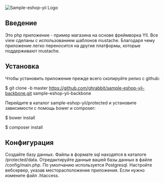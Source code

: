 ![Sample-eshop-yii Logo](https://github.com/ghrabbit/sample-eshop-yii/master/images/sample-eshop-d.png)

## Введение

Это php приложение - пример магазина на основе фреймворка YII. 
Все view сделаны с использованием шаблонов mustache. Благодаря 
чему приложение легко переносится на другие платформы, которые поддерживают mustache. 

## Установка

Чтобы установить приложение прежде всего скопируйте релиз с github:

$ git clone -b master https://github.com/ghrabbit/sample-eshop-yii-backbone.git sample-eshop-yii-backbone

Перейдите в каталог sample-eshop-yii/protected  и установите зависимости с помощь bower и composer:

$ bower install

$ composer install 

## Конфигурация

Создайте базу данных. Файлы в формате sql находятся в каталоге /protected/data. 
Отредактируйте данные вашей базы данных в файле /config/main.php. По умолчанию используется Postgresql.
Настройте вебсервер, указав месторасположение приложения. Если нужно измените файл .htaccess.
